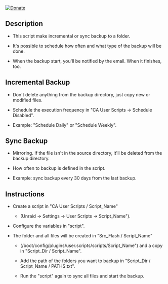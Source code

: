 [![Donate](https://img.shields.io/badge/Donate-PayPal-green.svg)](https://www.paypal.com/donate?business=QVR5JEKFBASVW&no_recurring=0&currency_code=USD)
## Description
* This script make incremental or sync backup to a folder.

* It's possible to schedule how often and what type of the backup will be done.

* When the backup start, you'll be notified by the email. When it finishes, too.

## Incremental Backup
* Don't delete anything from the backup directory, just copy new or modified files.
	
* Schedule the execution frequency in "CA User Scripts -> Schedule Disabled".
* Example: "Schedule Daily" or "Schedule Weekly".

## Sync Backup
* Mirroring. If the file isn't in the source directory, it'll be deleted from the backup directory.
	
* How often to backup is defined in the script.
* Example: sync backup every 30 days from the last backup.
			
## Instructions
* Create a script in "CA User Scripts / Script_Name"
	* (Unraid -> Settings -> User Scripts -> Script_Name").

* Configure the variables in "script".

* The folder and all files will be created in "Src_Flash / Script_Name"
	* (/boot/config/plugins/user.scripts/scripts/Script_Name") and a copy in "Script_Dir / Script_Name".

	* Add the path of the folders you want to backup in "Script_Dir / Script_Name / PATHS.txt".

	* Run the "script" again to sync all files and start the backup.
